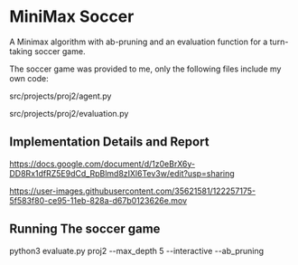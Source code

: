 # MiniMax Soccer

A Minimax algorithm with ab-pruning and an evaluation function for a turn-taking soccer game.

The soccer game was provided to me, only the following files include my own code:

src/projects/proj2/agent.py

src/projects/proj2/evaluation.py

## Implementation Details and Report

https://docs.google.com/document/d/1z0eBrX6y-DD8Rx1dfRZ5E9dCd_RpBlmd8zIXl6Tev3w/edit?usp=sharing




https://user-images.githubusercontent.com/35621581/122257175-5f583f80-ce95-11eb-828a-d67b0123626e.mov



## Running The soccer game

python3 evaluate.py proj2 --max_depth 5 --interactive --ab_pruning
